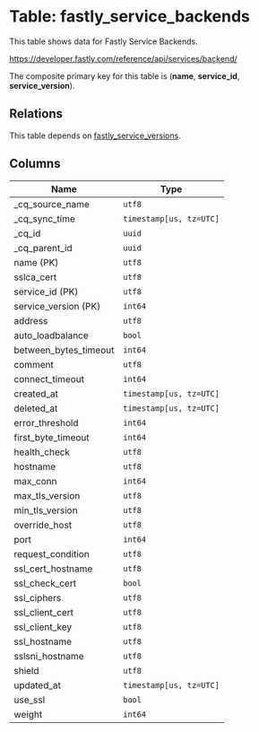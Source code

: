 # Table: fastly_service_backends

This table shows data for Fastly Service Backends.

https://developer.fastly.com/reference/api/services/backend/

The composite primary key for this table is (**name**, **service_id**, **service_version**).

## Relations

This table depends on [fastly_service_versions](fastly_service_versions).

## Columns

| Name          | Type          |
| ------------- | ------------- |
|_cq_source_name|`utf8`|
|_cq_sync_time|`timestamp[us, tz=UTC]`|
|_cq_id|`uuid`|
|_cq_parent_id|`uuid`|
|name (PK)|`utf8`|
|sslca_cert|`utf8`|
|service_id (PK)|`utf8`|
|service_version (PK)|`int64`|
|address|`utf8`|
|auto_loadbalance|`bool`|
|between_bytes_timeout|`int64`|
|comment|`utf8`|
|connect_timeout|`int64`|
|created_at|`timestamp[us, tz=UTC]`|
|deleted_at|`timestamp[us, tz=UTC]`|
|error_threshold|`int64`|
|first_byte_timeout|`int64`|
|health_check|`utf8`|
|hostname|`utf8`|
|max_conn|`int64`|
|max_tls_version|`utf8`|
|min_tls_version|`utf8`|
|override_host|`utf8`|
|port|`int64`|
|request_condition|`utf8`|
|ssl_cert_hostname|`utf8`|
|ssl_check_cert|`bool`|
|ssl_ciphers|`utf8`|
|ssl_client_cert|`utf8`|
|ssl_client_key|`utf8`|
|ssl_hostname|`utf8`|
|sslsni_hostname|`utf8`|
|shield|`utf8`|
|updated_at|`timestamp[us, tz=UTC]`|
|use_ssl|`bool`|
|weight|`int64`|